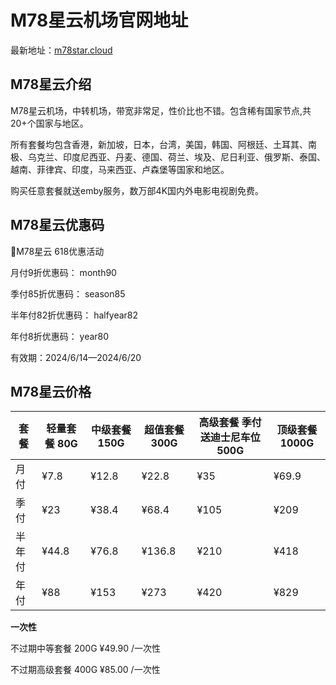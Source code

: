 # M78星云机场官网地址

最新地址：[m78star.cloud](https://m78star.cloud/#/register?code=GPg8eNDK)

## M78星云介绍

M78星云机场，中转机场，带宽非常足，性价比也不错。包含稀有国家节点,共20+个国家与地区。

所有套餐均包含香港，新加坡，日本，台湾，美国，韩国、阿根廷、土耳其、南极、乌克兰、印度尼西亚、丹麦、德国、荷兰、埃及、尼日利亚、俄罗斯、泰国、越南、菲律宾、印度，马来西亚、卢森堡等国家和地区。

购买任意套餐就送emby服务，数万部4K国内外电影电视剧免费。

## M78星云优惠码

🎉M78星云 618优惠活动

月付9折优惠码： month90

季付85折优惠码： season85

半年付82折优惠码： halfyear82

年付8折优惠码： year80

有效期：2024/6/14—2024/6/20

## M78星云价格

|套餐|轻量套餐 80G|中级套餐 150G|超值套餐 300G|高级套餐 季付送迪士尼车位 500G|顶级套餐 1000G|
|----|----|----|----|----|----|
|月付|¥7.8|¥12.8|¥22.8|¥35|¥69.9|
|季付|¥23|¥38.4|¥68.4|¥105|¥209|
|半年付|¥44.8|¥76.8|¥136.8|¥210|¥418|
|年付|¥88|¥153|¥273|¥420|¥829|

**一次性**

不过期中等套餐 200G ¥49.90 /一次性

不过期高级套餐 400G ¥85.00 /一次性
